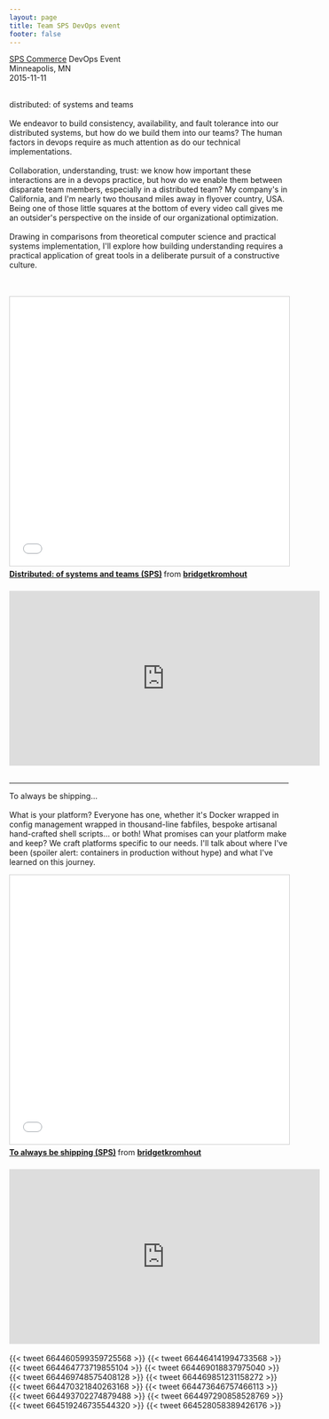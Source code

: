 ```yaml
---
layout: page
title: Team SPS DevOps event
footer: false
---
```


<a href="http://spscommerce.com">SPS Commerce</a> DevOps Event<br>
Minneapolis, MN<br>
<span class="date-display-start">2015-11-11</span>
<br>
<br>

distributed: of systems and teams
<br>
<br>
We endeavor to build consistency, availability, and fault tolerance into our distributed systems, but how do we build them into our teams? The human factors in devops require as much attention as do our technical implementations.
<br>
<br>
Collaboration, understanding, trust: we know how important these interactions are in a devops practice, but how do we enable them between disparate team members, especially in a distributed team? My company's in California, and I'm nearly two thousand miles away in flyover country, USA. Being one of those little squares at the bottom of every video call gives me an outsider's perspective on the inside of our organizational optimization.
<br>
<br>
Drawing in comparisons from theoretical computer science and practical systems implementation, I'll explore how building understanding requires a practical application of great tools in a deliberate pursuit of a constructive culture.

<br>
<br>
<iframe src="//www.slideshare.net/slideshow/embed_code/key/9vdTahvVidB3iw" width="595" height="485" frameborder="0" marginwidth="0" marginheight="0" scrolling="no" style="border:1px solid #CCC; border-width:1px; margin-bottom:5px; max-width: 100%;" allowfullscreen> </iframe> <div style="margin-bottom:5px"> <strong> <a href="//www.slideshare.net/bridgetkromhout/distributed-of-systems-and-teams-sps" title="Distributed: of systems and teams (SPS)" target="_blank">Distributed: of systems and teams (SPS)</a> </strong> from <strong><a href="//www.slideshare.net/bridgetkromhout" target="_blank">bridgetkromhout</a></strong> </div>

<br>
<iframe width="560" height="315" src="https://www.youtube.com/embed/nRyZv2uI7ow" frameborder="0" allowfullscreen></iframe>
<br>
<br>


<hr>

To always be shipping...<br>
<br>
What is your platform? Everyone has one, whether it's Docker wrapped in config management wrapped in thousand-line fabfiles, bespoke artisanal hand-crafted shell scripts… or both! What promises can your platform make and keep? We craft platforms specific to our needs. I'll talk about where I've been (spoiler alert: containers in production without hype) and what I've learned on this journey.
<br>

<iframe src="//www.slideshare.net/slideshow/embed_code/key/7aYs3LjWYAJeRE" width="595" height="485" frameborder="0" marginwidth="0" marginheight="0" scrolling="no" style="border:1px solid #CCC; border-width:1px; margin-bottom:5px; max-width: 100%;" allowfullscreen> </iframe> <div style="margin-bottom:5px"> <strong> <a href="//www.slideshare.net/bridgetkromhout/to-always-be-shipping-sps" title="To always be shipping (SPS)" target="_blank">To always be shipping (SPS)</a> </strong> from <strong><a href="//www.slideshare.net/bridgetkromhout" target="_blank">bridgetkromhout</a></strong> </div>

<br>
<iframe width="560" height="315" src="https://www.youtube.com/embed/EtmCDI7jRvo" frameborder="0" allowfullscreen></iframe>
<br>
<br>
{{< tweet 664460599359725568 >}}
{{< tweet 664464141994733568 >}}
{{< tweet 664464773719855104 >}}
{{< tweet 664469018837975040 >}}
{{< tweet 664469748575408128 >}}
{{< tweet 664469851231158272 >}}
{{< tweet 664470321840263168 >}}
{{< tweet 664473646757466113 >}}
{{< tweet 664493702274879488 >}}
{{< tweet 664497290858528769 >}}
{{< tweet 664519246735544320 >}}
{{< tweet 664528058389426176 >}}
